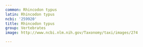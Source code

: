 ```yaml
---
common: Rhincodon typus
latin: Rhincodon typus
ncbi: '259920'
title: Rhincodon typus
group: Vertebrates
image: http://www.ncbi.nlm.nih.gov/Taxonomy/taxi/images/274

---
```

